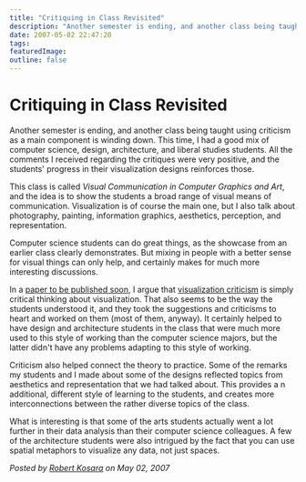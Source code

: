 ```yaml
---
title: "Critiquing in Class Revisited"
description: "Another semester is ending, and another class being taught using criticism as a main component is winding down. This time, I had a good mix of computer science, design, architecture, and liberal studies students. All the comments I received regarding the critiques were very positive, and the students' progress in their visualization designs reinforces those."
date: 2007-05-02 22:47:20
tags: 
featuredImage: 
outline: false
---
```


# Critiquing in Class Revisited

Another semester is ending, and another class being taught using criticism as a main component is winding down. This time, I had a good mix of computer science, design, architecture, and liberal studies students. All the comments I received regarding the critiques were very positive, and the students' progress in their visualization designs reinforces those.

This class is called <em>Visual Communication in Computer Graphics and Art</em>, and the idea is to show the students a broad range of visual means of communication. Visualization is of course the main one, but I also talk about photography, painting, information graphics, aesthetics, perception, and representation.

Computer science students can do great things, as the showcase from an earlier class clearly demonstrates. But mixing in people with a better sense for visual things can only help, and certainly makes for much more interesting discussions.

In a <a href="/publications/Kosara_IV_2007.html">paper to be published soon</a>, I argue that <a href="/VisCrit/VisualizationCriticism.html">visualization criticism</a> is simply critical thinking about visualization. That also seems to be the way the students understood it, and they took the suggestions and criticisms to heart and worked on them (most of them, anyway). It certainly helped to have design and architecture students in the class that were much more used to this style of working than the computer science majors, but the latter didn't have any problems adapting to this style of working.

Criticism also helped connect the theory to practice. Some of the remarks my students and I made about some of the designs reflected topics from aesthetics and representation that we had talked about. This provides a n additional, different style of learning to the students, and creates more interconnections between the rather diverse topics of the class.

What is interesting is that some of the arts students actually went a lot further in their data analysis than their computer science colleagues. A few of the architecture students were also intrigued by the fact that you can use spatial metaphors to visualize any data, not just spaces.


_Posted by <a href="/about">Robert Kosara</a> on May 02, 2007_


